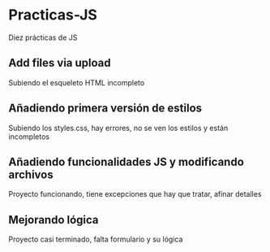 # Practicas-JS
Diez prácticas de JS

## Add files via upload
Subiendo el esqueleto HTML incompleto

## Añadiendo primera versión de estilos 
Subiendo los styles.css, hay errores, no se ven los estilos y están incompletos 

## Añadiendo funcionalidades JS y modificando archivos
Proyecto funcionando, tiene excepciones que hay que tratar, afinar detalles

## Mejorando lógica
Proyecto casi terminado, falta formulario y su lógica

